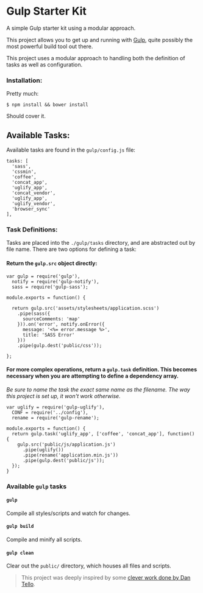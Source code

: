 Gulp Starter Kit
================

A simple Gulp starter kit using a modular approach.

This project allows you to get up and running with [Gulp](http://gulpjs.com/), quite possibly the most powerful build tool out there.

This project uses a modular approach to handling both the definition of tasks as well as configuration.

### Installation:

Pretty much:

`$ npm install && bower install`

Should cover it.

## Available Tasks:

Available tasks are found in the `gulp/config.js` file:

```
tasks: [
  'sass',
  'cssmin',
  'coffee',
  'concat_app',
  'uglify_app',
  'concat_vendor',
  'uglify_app',
  'uglify_vendor',
  'browser_sync'
],
```

### Task Definitions:

Tasks are placed into the `./gulp/tasks` directory, and are abstracted out by file name. There are two options for defining a task:

#### Return the `gulp.src` object directly:

```
var gulp = require('gulp'),
  notify = require('gulp-notify'),
  sass = require('gulp-sass');

module.exports = function() {

  return gulp.src('assets/stylesheets/application.scss')
    .pipe(sass({
      sourceComments: 'map'
    })).on('error', notify.onError({
      message: '<%= error.message %>',
      title: 'SASS Error'
    }))
    .pipe(gulp.dest('public/css'));

};
```

#### For more complex operations, return a `gulp.task` definition. This becomes necessary when you are attempting to define a dependency array.

_Be sure to name the task the exact same name as the filename. The way this project is set up, it won't work otherwise._

```
var uglify = require('gulp-uglify'),
  CONF = require('../config'),
  rename = require('gulp-rename');

module.exports = function() {
  return gulp.task('uglify_app', ['coffee', 'concat_app'], function() {
    gulp.src('public/js/application.js')
      .pipe(uglify())
      .pipe(rename('application.min.js'))
      .pipe(gulp.dest('public/js'));
  });
}
```

### Available `gulp` tasks

#### `gulp`
Compile all styles/scripts and watch for changes.

#### `gulp build`
Compile and minify all scripts.

#### `gulp clean`
Clear out the `public/` directory, which houses all files and scripts.


> This project was deeply inspired by some [clever work done by Dan Tello](http://viget.com/extend/gulp-browserify-starter-faq).